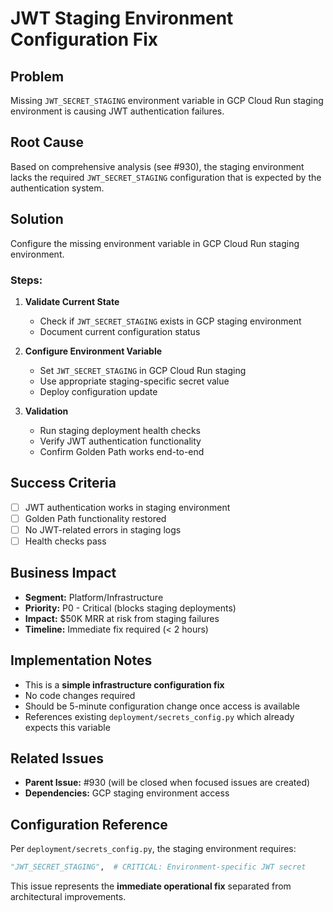# JWT Staging Environment Configuration Fix

## Problem
Missing `JWT_SECRET_STAGING` environment variable in GCP Cloud Run staging environment is causing JWT authentication failures.

## Root Cause
Based on comprehensive analysis (see #930), the staging environment lacks the required `JWT_SECRET_STAGING` configuration that is expected by the authentication system.

## Solution
Configure the missing environment variable in GCP Cloud Run staging environment.

### Steps:
1. **Validate Current State**
   - Check if `JWT_SECRET_STAGING` exists in GCP staging environment
   - Document current configuration status

2. **Configure Environment Variable**
   - Set `JWT_SECRET_STAGING` in GCP Cloud Run staging
   - Use appropriate staging-specific secret value
   - Deploy configuration update

3. **Validation**
   - Run staging deployment health checks
   - Verify JWT authentication functionality
   - Confirm Golden Path works end-to-end

## Success Criteria
- [ ] JWT authentication works in staging environment
- [ ] Golden Path functionality restored
- [ ] No JWT-related errors in staging logs
- [ ] Health checks pass

## Business Impact
- **Segment:** Platform/Infrastructure
- **Priority:** P0 - Critical (blocks staging deployments)
- **Impact:** $50K MRR at risk from staging failures
- **Timeline:** Immediate fix required (< 2 hours)

## Implementation Notes
- This is a **simple infrastructure configuration fix**
- No code changes required
- Should be 5-minute configuration change once access is available
- References existing `deployment/secrets_config.py` which already expects this variable

## Related Issues
- **Parent Issue:** #930 (will be closed when focused issues are created)
- **Dependencies:** GCP staging environment access

## Configuration Reference
Per `deployment/secrets_config.py`, the staging environment requires:
```python
"JWT_SECRET_STAGING",  # CRITICAL: Environment-specific JWT secret
```

This issue represents the **immediate operational fix** separated from architectural improvements.